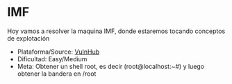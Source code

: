 # IMF
Hoy vamos a resolver la maquina IMF, donde estaremos tocando conceptos de explotación 

- Plataforma/Source: [VulnHub](https://www.vulnhub.com/entry/imf-1,162/)
- Dificultad: Easy/Medium
- Meta: Obtener un shell root, es decir (root@localhost:~#) y luego obtener la bandera en /root
 
